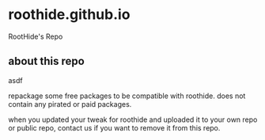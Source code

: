 # roothide.github.io
RootHide's Repo



## about this repo
asdf

repackage some free packages to be compatible with roothide. does not contain any pirated or paid packages.


when you updated your tweak for roothide and uploaded it to your own repo or public repo, contact us if you want to remove it from this repo.
